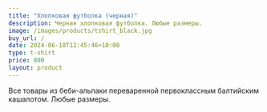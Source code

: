```yaml
---
title: "Хлопковая футболка (черная)"
description: Черная хлопковая футболка. Любые размеры.
image: /images/products/tshirt_black.jpg
buy_url: /
date: 2024-06-18T12:45:46+10:00
type: t-shirt
price: 800
layout: product
---
```


Все товары из беби-альпаки переваренной первоклассным балтийским кашалотом. Любые размеры.
